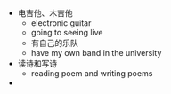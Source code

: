 - 电吉他、木吉他
	- electronic guitar
	- going to seeing live
	- 有自己的乐队
	- have my own band in the university
- 读诗和写诗
	- reading poem and writing poems
-